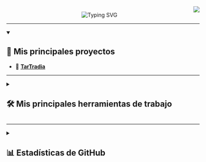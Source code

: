 <!-- Contador de visitas -->
<img align="right" src="https://visitor-badge.laobi.icu/badge?page_id=dhernandezg2.dhernandezg2" />

<!-- Texto animado -->
<p align="center">
  <img src="https://readme-typing-svg.herokuapp.com?font=Fira+Code&size=26&pause=1000&color=6C63FF&center=true&vCenter=true&width=600&lines=Hi+there+👋;Soy+Diego+Hern%C3%A1ndez+%F0%9F%98%8E;Bienvenido+a+mi+perfil+%F0%9F%9A%80&repeat=true" alt="Typing SVG" />
</p>

---

<details open> 
  <summary><h2>📘 Mis principales proyectos</h2></summary>
<ul align="left">
  <li>🔹 <a href="https://github.com/amingom/TarTradia"><b>TarTradia</b></a></li>
</ul>
</details>

---

<details> 
  <summary><h2>🛠️ Mis principales herramientas de trabajo</h2></summary>

  <h3>👨‍💻 Lenguajes de programación</h3>
  <p align="left">
    <img alt="C++" src="https://custom-icon-badges.demolab.com/badge/C++-9C033A.svg?logo=cpp2&logoColor=white"/>
    <img alt="C#" src="https://custom-icon-badges.demolab.com/badge/C%23-68217A.svg?logo=cs2&logoColor=white"/>
    <img alt="HTML" src="https://img.shields.io/badge/HTML-E34F26.svg?logo=html5&logoColor=white"/>
    <img alt="Java" src="https://custom-icon-badges.demolab.com/badge/Java-007396.svg?logo=java&logoColor=white"/>
    <img alt="Node.js" src="https://img.shields.io/badge/Node.js-43853D.svg?logo=node.js&logoColor=white"/>
    <img alt="Scratch" src="https://img.shields.io/badge/Scratch-4D97FF.svg?logo=scratch&logoColor=white"/>
    <img alt="SQL" src="https://custom-icon-badges.demolab.com/badge/SQL-025E8C.svg?logo=database&logoColor=white"/>
    <img alt="TypeScript" src="https://img.shields.io/badge/TypeScript-007ACC.svg?logo=typescript&logoColor=white"/>
     <img alt="Python" src="https://img.shields.io/badge/Python-3776AB.svg?logo=python&logoColor=white">
  </p>

  <h3>📚 Frameworks y librerías</h3>
  <p align="left">
    <img alt="Arduino" src="https://img.shields.io/badge/-Arduino-00979D?logo=Arduino&logoColor=white"/>
    <img alt="Deno JS" src="https://img.shields.io/badge/deno%20js-000000?logo=deno&logoColor=white"/>
    <img alt="NPM" src="https://img.shields.io/badge/NPM-%23CB3837.svg?logo=npm&logoColor=white"/>
    <img alt="TypeGraphQL" src="https://img.shields.io/badge/-TypeGraphQL-%23C04392?style=flat"/>
  </p>

  <h3>🗄️ Bases de datos y Cloud Hosting</h3>
  <p align="left">
    <img alt="MongoDB" src="https://img.shields.io/badge/MongoDB-4ea94b.svg?logo=mongodb&logoColor=white"/>
    <img alt="MySQL" src="https://img.shields.io/badge/MySQL-00f.svg?logo=mysql&logoColor=white"/>
    <img alt="Notion" src="https://img.shields.io/badge/Notion-010101.svg?logo=notion&logoColor=white"/>
    <img alt="Repl.it" src="https://img.shields.io/badge/Replit-0D101E.svg?logo=Replit&logoColor=white"/>
    <img alt="Apollo-GraphQL" src="https://img.shields.io/badge/-ApolloGraphQL-311C87?logo=apollo-graphql"/>
    <img alt="Cisco" src="https://img.shields.io/badge/Cisco-1BA0D7.svg?logo=cisco&logoColor=white"/>
  </p>

  <h3>⚙️ Software y herramientas</h3>
  <p align="left">
    <img alt="Git" src="https://img.shields.io/badge/Git-F05033.svg?logo=git&logoColor=white"/>
    <img alt="GitHub Desktop" src="https://img.shields.io/badge/GitHub%20Desktop-8034A9.svg?logo=github&logoColor=white"/>
    <img alt="Sheets" src="https://img.shields.io/badge/Sheets-34A853.svg?logo=google-sheets&logoColor=white"/>
    <img alt="Postman" src="https://img.shields.io/badge/Postman-FF6C37?logo=postman&logoColor=white"/>
    <img alt="Stack Overflow" src="https://img.shields.io/badge/-Stack%20Overflow-FE7A16?logo=stack-overflow&logoColor=white"/>
    <img alt="VSCode" src="https://img.shields.io/badge/Visual%20Studio%20Code-0078d7.svg?logo=visual-studio-code&logoColor=white"/>
    <img alt="Blender" src="https://img.shields.io/badge/Blender-F5792A.svg?logo=blender&logoColor=white"/>
    <img alt="Adobe Acrobat Reader" src="https://img.shields.io/badge/Adobe%20Acrobat-EC1C24.svg?logo=adobe-acrobat-reader&logoColor=white"/>
    <img alt="Jira" src="https://img.shields.io/badge/Jira-0052CC.svg?logo=jira&logoColor=white"/>
    <img alt="Confluence" src="https://img.shields.io/badge/Confluence-172BF4.svg?logo=confluence&logoColor=white"/>
    <img alt="Canva" src="https://img.shields.io/badge/Canva-00C4CC.svg?logo=canva&logoColor=white"/>
  </p>

</details>

---

<details> 
  <summary><h2>📊 Estadísticas de GitHub</h2></summary>
  <div align="center">
    <img src="https://github-readme-stats.vercel.app/api?username=dhernandezg2&theme=cobalt&hide_border=false&include_all_commits=true&count_private=true" />
</div>
<div align="center">
    <img src="https://github-readme-stats.vercel.app/api/top-langs/?username=dhernandezg2&theme=cobalt&hide_border=false&include_all_commits=true&count_private=true&layout=compact" />
</div>
</details>
